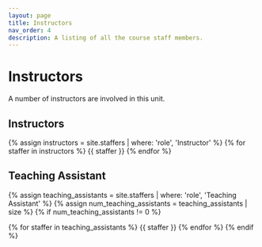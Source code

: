 ```yaml
---
layout: page
title: Instructors
nav_order: 4
description: A listing of all the course staff members.
---
```


# Instructors

A number of instructors are involved in this unit. 
## Instructors

{% assign instructors = site.staffers | where: 'role', 'Instructor' %}
{% for staffer in instructors %}
{{ staffer }}
{% endfor %}

## Teaching Assistant

{% assign teaching_assistants = site.staffers | where: 'role', 'Teaching Assistant' %}
{% assign num_teaching_assistants = teaching_assistants | size %}
{% if num_teaching_assistants != 0 %}

{% for staffer in teaching_assistants %}
{{ staffer }}
{% endfor %}
{% endif %}
